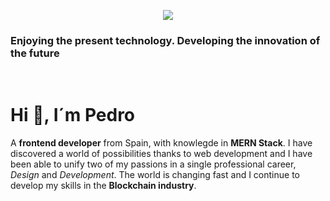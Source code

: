 <p align="center">
<img src="https://i.ibb.co/MRnSLxX/1.jpg" /> 
<h3>Enjoying the present technology. Developing the innovation of the future</h3>
</p>
<p align="center">&nbsp;</p>

# Hi :wave:, I´m Pedro

A **frontend developer** from Spain, with knowlegde in **MERN Stack**. I have discovered a world of possibilities thanks to web development and I have been able to unify two of my passions in a single professional career, *Design* and *Development*. The world is changing fast and I continue to develop my skills in the **Blockchain industry**.
